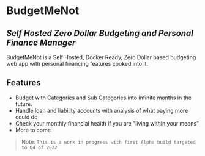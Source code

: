 # BudgetMeNot
## _Self Hosted Zero Dollar Budgeting and Personal Finance Manager_

BudgetMeNot is a Self Hosted, Docker Ready, Zero Dollar based budgeting web app with personal financing features cooked into it.   

## Features

- Budget with Categories and Sub Categories into infinite months in the future.
- Handle loan and liability accounts with analysis of what paying more could do 
- Check your monthly financial health if you are "living within your means"
- More to come

> Note: `This is a work in progress with first Alpha build targeted to Q4 of 2022`

